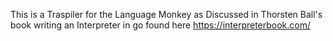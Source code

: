 This is a Traspiler for the Language Monkey as Discussed in Thorsten Ball's book writing an Interpreter in go
found here https://interpreterbook.com/
